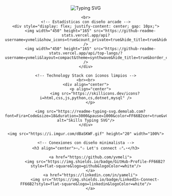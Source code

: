 <div align="center">
    <!-- Header con estilo limpio -->
    <img src="https://readme-typing-svg.demolab.com?font=Fira+Code&size=22&duration=4000&pause=1000&color=FF66B2&background=FFFFFF00¢er=true&vCenter=true&width=500&lines=✦+Welcome+to+my+coding+space+✦;❀+YAMELI.exe+is+running...+❀" alt="Typing SVG" />

    <br>
    <!-- Estadísticas con diseño arcade -->
    <div style="display: flex; justify-content: center; gap: 10px;">
        <img width="450" height="165" src="https://github-readme-stats.vercel.app/api?username=yvmeli&show_icons=true&count_private=true&hide_title=true&hide=prs&theme=synthwave&border_color=e100ff&bg_color=000000&ring_color=00ff00&text_color=00ff00&icon_color=e100ff" />
        <img width="450" height="165" src="https://github-readme-stats.vercel.app/api/top-langs/?username=yvmeli&layout=compact&theme=synthwave&hide_title=true&border_color=e100ff&bg_color=000000&text_color=00ff00&card_width=450" />
    </div>

    <!-- Technology Stack con íconos limpios -->
    <br><br>
    <div align="center">
        <p align="center">
            <img src="https://skillicons.dev/icons?i=html,css,js,python,cs,dotnet,mysql" />
        </p>
        
        <img src="https://readme-typing-svg.demolab.com?font=Fira+Code&size=18&duration=3000&pause=1000&color=FF66B2¢er=true&vCenter=true&width=435&lines=Frontend+development+%E2%9C%A7;Backend+development+%E2%9C%A7;Database+management+%E2%9C%A7;DevOps+%E2%9C%A7" alt="Skills Typing SVG"/>
    </div>

    <img src="https://i.imgur.com/dBaSKWF.gif" height="20" width="100%">

    <!-- Conexiones con diseño minimalista -->
    <h3 align="center">⋆｡°✩ Let's connect ✩°｡⋆</h3>
    
        <a href="https://github.com/yvmeli">
            <img src="https://img.shields.io/badge/GitHub-Profile-FF66B2?style=flat-square&logo=github&logoColor=white"/>
        </a>
        <a href="https://linkedin.com/in/yameli">
            <img src="https://img.shields.io/badge/LinkedIn-Connect-FF66B2?style=flat-square&logo=linkedin&logoColor=white"/>
        </a>
   
</div>
